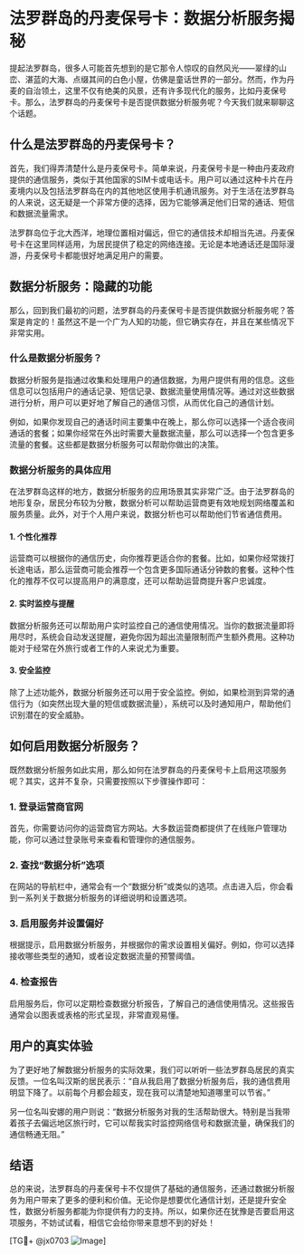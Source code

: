 # 法罗群岛的丹麦保号卡：数据分析服务揭秘

提起法罗群岛，很多人可能首先想到的是它那令人惊叹的自然风光——翠绿的山峦、湛蓝的大海、点缀其间的白色小屋，仿佛是童话世界的一部分。然而，作为丹麦的自治领土，这里不仅有绝美的风景，还有许多现代化的服务，比如丹麦保号卡。那么，法罗群岛的丹麦保号卡是否提供数据分析服务呢？今天我们就来聊聊这个话题。

## 什么是法罗群岛的丹麦保号卡？

首先，我们得弄清楚什么是丹麦保号卡。简单来说，丹麦保号卡是一种由丹麦政府提供的通信服务，类似于其他国家的SIM卡或电话卡。用户可以通过这种卡片在丹麦境内以及包括法罗群岛在内的其他地区使用手机通讯服务。对于生活在法罗群岛的人来说，这无疑是一个非常方便的选择，因为它能够满足他们日常的通话、短信和数据流量需求。

法罗群岛位于北大西洋，地理位置相对偏远，但它的通信技术却相当先进。丹麦保号卡在这里同样适用，为居民提供了稳定的网络连接。无论是本地通话还是国际漫游，丹麦保号卡都能很好地满足用户的需要。

## 数据分析服务：隐藏的功能

那么，回到我们最初的问题，法罗群岛的丹麦保号卡是否提供数据分析服务呢？答案是肯定的！虽然这不是一个广为人知的功能，但它确实存在，并且在某些情况下非常实用。

### 什么是数据分析服务？

数据分析服务是指通过收集和处理用户的通信数据，为用户提供有用的信息。这些信息可以包括用户的通话记录、短信记录、数据流量使用情况等。通过对这些数据进行分析，用户可以更好地了解自己的通信习惯，从而优化自己的通信计划。

例如，如果你发现自己的通话时间主要集中在晚上，那么你可以选择一个适合夜间通话的套餐；如果你经常在外出时需要大量数据流量，那么可以选择一个包含更多流量的套餐。这些都是数据分析服务可以帮助你做出的决策。

### 数据分析服务的具体应用

在法罗群岛这样的地方，数据分析服务的应用场景其实非常广泛。由于法罗群岛的地形复杂，居民分布较为分散，数据分析可以帮助运营商更有效地规划网络覆盖和服务质量。此外，对于个人用户来说，数据分析也可以帮助他们节省通信费用。

#### 1. **个性化推荐**

运营商可以根据你的通信历史，向你推荐更适合你的套餐。比如，如果你经常拨打长途电话，那么运营商可能会推荐一个包含更多国际通话分钟数的套餐。这种个性化的推荐不仅可以提高用户的满意度，还可以帮助运营商提升客户忠诚度。

#### 2. **实时监控与提醒**

数据分析服务还可以帮助用户实时监控自己的通信使用情况。当你的数据流量即将用尽时，系统会自动发送提醒，避免你因为超出流量限制而产生额外费用。这种功能对于经常在外旅行或者工作的人来说尤为重要。

#### 3. **安全监控**

除了上述功能外，数据分析服务还可以用于安全监控。例如，如果检测到异常的通信行为（如突然出现大量的短信或数据流量），系统可以及时通知用户，帮助他们识别潜在的安全威胁。

## 如何启用数据分析服务？

既然数据分析服务如此实用，那么如何在法罗群岛的丹麦保号卡上启用这项服务呢？其实，这并不复杂，只需要按照以下步骤操作即可：

### 1. 登录运营商官网

首先，你需要访问你的运营商官方网站。大多数运营商都提供了在线账户管理功能，你可以通过登录账号来查看和管理你的通信服务。

### 2. 查找“数据分析”选项

在网站的导航栏中，通常会有一个“数据分析”或类似的选项。点击进入后，你会看到一系列关于数据分析服务的详细说明和设置选项。

### 3. 启用服务并设置偏好

根据提示，启用数据分析服务，并根据你的需求设置相关偏好。例如，你可以选择接收哪些类型的通知，或者设定数据流量的预警阈值。

### 4. 检查报告

启用服务后，你可以定期检查数据分析报告，了解自己的通信使用情况。这些报告通常会以图表或表格的形式呈现，非常直观易懂。

## 用户的真实体验

为了更好地了解数据分析服务的实际效果，我们可以听听一些法罗群岛居民的真实反馈。一位名叫汉斯的居民表示：“自从我启用了数据分析服务后，我的通信费用明显下降了。以前每个月都会超支，现在我可以清楚地知道哪里可以节省。”

另一位名叫安娜的用户则说：“数据分析服务对我的生活帮助很大。特别是当我带着孩子去偏远地区旅行时，它可以帮我实时监控网络信号和数据流量，确保我们的通信畅通无阻。”

## 结语

总的来说，法罗群岛的丹麦保号卡不仅提供了基础的通信服务，还通过数据分析服务为用户带来了更多的便利和价值。无论你是想要优化通信计划，还是提升安全性，数据分析服务都能为你提供有力的支持。所以，如果你还在犹豫是否要启用这项服务，不妨试试看，相信它会给你带来意想不到的好处！

[TG💪+ @jx0703 ![Image](https://github.com/user-attachments/assets/dbca1d08-cadb-493c-b0ec-ad6f7a83f270)]